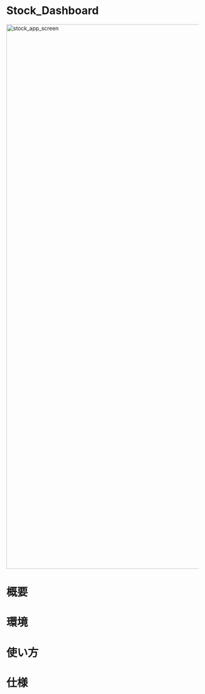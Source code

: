 # Stock_Dashboard


<img width="1429" alt="stock_app_screen" src="https://user-images.githubusercontent.com/67322317/194794859-76748823-6812-451c-9461-ae107b17e6e3.png" width="50%">



# 概要


# 環境


# 使い方


# 仕様


